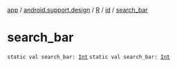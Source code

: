 [app](../../../index.md) / [android.support.design](../../index.md) / [R](../index.md) / [id](index.md) / [search_bar](.)

# search_bar

`static val search_bar: `[`Int`](https://kotlinlang.org/api/latest/jvm/stdlib/kotlin/-int/index.html)
`static val search_bar: `[`Int`](https://kotlinlang.org/api/latest/jvm/stdlib/kotlin/-int/index.html)